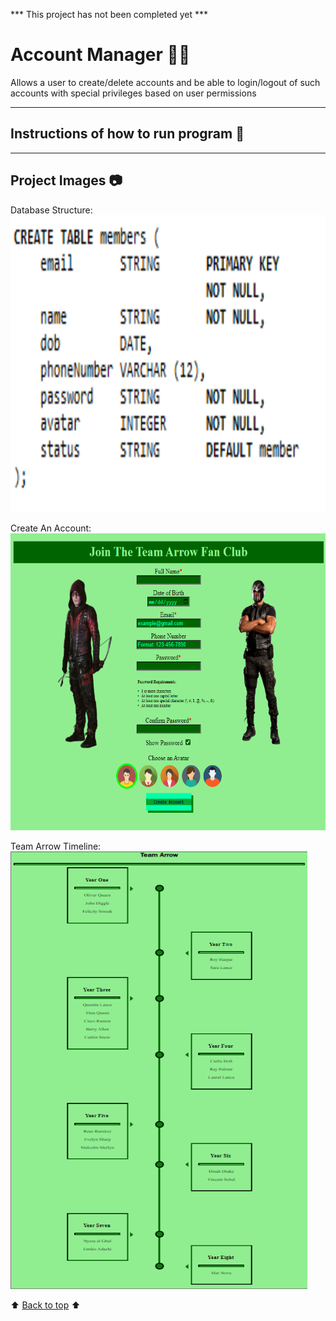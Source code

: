 *** This project has not been completed yet ***

# Account Manager :raising_hand_man:
Allows a user to create&sol;delete accounts and be able to login&sol;logout of such accounts with special privileges based on user permissions

---
<!-- instructions section -->
## Instructions of how to run program :scroll:

---
<!-- project images section -->
## Project Images :camera:
Database Structure:<br>
<img width="700" height="475" alt="Database Structure" src="https://github.com/JoshMJohnson/Portfolio-Josh-Johnson/blob/main/Account_Manager/Images/database_structure.png">

Create An Account:<br>
<img width="700" height="475" alt="Create Account Page" src="https://github.com/JoshMJohnson/Portfolio-Josh-Johnson/blob/main/Account_Manager/Images/Create_Account.png">

Team Arrow Timeline:<br>
<img width="475" height="700" alt="Team Arrow Timeline" src="https://github.com/JoshMJohnson/Portfolio-Josh-Johnson/blob/main/Account_Manager/Images/Timeline.png">

<!-- footer section -->
:arrow_up: [Back to top](#account-manager-raising_hand_man) :arrow_up: